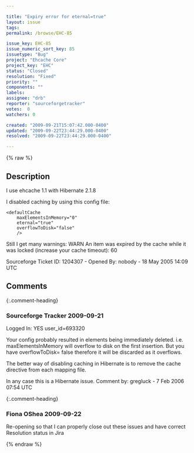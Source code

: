 ```yaml
---

title: "Expiry error for eternal=true"
layout: issue
tags: 
permalink: /browse/EHC-85

issue_key: EHC-85
issue_numeric_sort_key: 85
issuetype: "Bug"
project: "Ehcache Core"
project_key: "EHC"
status: "Closed"
resolution: "Fixed"
priority: ""
components: ""
labels: 
assignee: "drb"
reporter: "sourceforgetracker"
votes:  0
watchers: 0

created: "2009-09-21T15:07:42.000-0400"
updated: "2009-09-22T23:44:29.000-0400"
resolved: "2009-09-22T23:44:29.000-0400"

---
```




{% raw %}



## Description

<div markdown="1" class="description">

I use ehcache 1.1 with Hibernate 2.1.8

I disabled caching by using this config file:

<ehcache>
    <diskStore path="java.io.tmpdir"/>

    <defaultCache
        maxElementsInMemory="0"
        eternal="true"
        overflowToDisk="false"
        />

</ehcache>

Still I get many warnings: 
WARN  An item was expired by the cache while it was
locked (increase your cache timeout): 60



Sourceforge Ticket ID: 1204307 - Opened By: nobody - 18 May 2005 14:09 UTC

</div>

## Comments


{:.comment-heading}
### **Sourceforge Tracker** <span class="date">2009-09-21</span>

<div markdown="1" class="comment">

Logged In: YES 
user\_id=693320

Your config probably resulted in elements being immediately deleted. i.e. 
maxElementsInMemory will overflow to disk on the first insertion. But you have 
overflowToDisk= false therefore it will be discarded as it overflows.

The better way of disabling caching in Hibernate is to remove the cache directive 
from each mapping file.

In any case this is a Hibernate issue.
Comment by: gregluck - 7 Feb 2006 07:54 UTC

</div>


{:.comment-heading}
### **Fiona OShea** <span class="date">2009-09-22</span>

<div markdown="1" class="comment">

Re-opening so that I can properly close out these issues and have correct Resolution status in Jira

</div>



{% endraw %}
